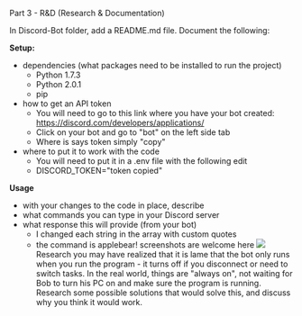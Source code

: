 Part 3 - R&D (Research & Documentation)

In Discord-Bot folder, add a README.md file. Document the following:

**Setup:**
- dependencies (what packages need to be installed to run the project)
  - Python 1.7.3
  - Python 2.0.1
  - pip
- how to get an API token
  - You will need to go to this link where you have your bot created: https://discord.com/developers/applications/
  - Click on your bot and go to "bot" on the left side tab
  - Where is says token simply "copy"
- where to put it to work with the code
  - You will need to put it in a .env file with the following edit
  - DISCORD_TOKEN="token copied"

**Usage**
- with your changes to the code in place, describe
- what commands you can type in your Discord server
- what response this will provide (from your bot)
   - I changed each string in the array with custom quotes
   - the command is applebear!
screenshots are welcome here
![](https://cdn.discordapp.com/attachments/194319856009478145/1021144130287587348/unknown.png)
Research
you may have realized that it is lame that the bot only runs when you run the program - it turns off if you disconnect or need to switch tasks.
In the real world, things are "always on", not waiting for Bob to turn his PC on and make sure the program is running.
Research some possible solutions that would solve this, and discuss why you think it would work.
